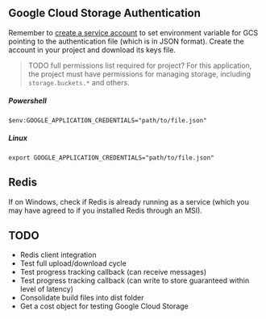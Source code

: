 ## Google Cloud Storage Authentication

Remember to [create a service account](https://cloud.google.com/docs/authentication/getting-started) to set environment variable for GCS pointing to the authentication file (which is in JSON format). Create the account in your project and download its keys file.

> TODO full permissions list required for project?
For this application, the project must have permissions for managing storage, including `storage.buckets.*` and others.

##### Powershell

```
$env:GOOGLE_APPLICATION_CREDENTIALS="path/to/file.json"
```

##### Linux

```
export GOOGLE_APPLICATION_CREDENTIALS="path/to/file.json"
```

## Redis

If on Windows, check if Redis is already running as a service (which you may have agreed to if you installed Redis through an MSI).



## TODO
* Redis client integration
* Test full upload/download cycle
* Test progress tracking callback (can receive messages)
* Test progress tracking callback (can write to store guaranteed within level of latency)
* Consolidate build files into dist folder
* Get a cost object for testing Google Cloud Storage